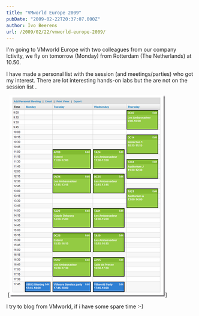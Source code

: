 ```yaml
---
title: "VMworld Europe 2009"
pubDate: "2009-02-22T20:37:07.000Z"
author: Ivo Beerens
url: /2009/02/22/vmworld-europe-2009/
---
```


I'm going to VMworld Europe with two colleagues from our company Ictivity, we fly on tomorrow (Monday) from Rotterdam (The Netherlands) at 10.50.

I have made a personal list with the session (and meetings/parties) who got my interest. There are lot interesting hands-on labs but the are not on the session list .

 [![image](images/image-thumb1.png)]

I try to blog from VMworld, if i have some spare time :-)